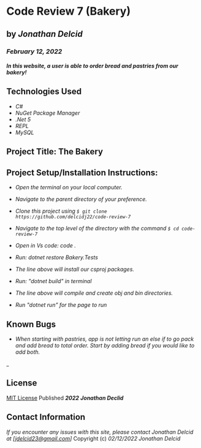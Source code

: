 # Code Review 7 (Bakery)

## by _**Jonathan Delcid**_

### _February 12, 2022_

#### _In this website, a user is able to order bread and pastries from our bakery!_

## Technologies Used
- _C#_
- _NuGet Package Manager_
- _.Net 5_
- _REPL_
- _MySQL_

## Project Title: The Bakery

## Project Setup/Installation Instructions:
- _Open the terminal on your local computer._

- _Navigate to the parent directory of your preference._

- _Clone this project using ```$ git clone https://github.com/delcidj22/code-review-7```_

- _Navigate to the top level of the directory with the command ```$ cd code-review-7```_

- _Open in Vs code: code ._

- _Run: dotnet restore Bakery.Tests_

- _The line above will install our csproj packages._

- _Run: "dotnet build" in terminal_

- _The line above will compile and create obj and bin directories._

- _Run "dotnet run" for the page to run_ 


## Known Bugs
- _When starting with pastries, app is not letting run an else if to go pack and add bread to total order. Start by adding bread if you would like to add both._

_

## License
[MIT License](https://opensource.org/licenses/MIT) Published _**2022**_ _**Jonathan Declid**_

## Contact Information
_If you encounter any issues with this site, please contact Jonathan Delcid at [jdelcid23@gmail.com]_
Copyright (c) _02/12/2022_ _Jonathan Delcid_